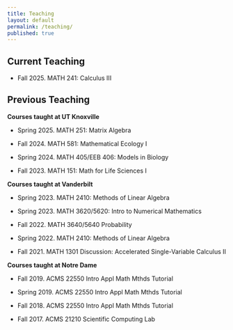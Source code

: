 ```yaml
---
title: Teaching
layout: default
permalink: /teaching/
published: true
---
```


## Current Teaching
* Fall 2025. MATH 241: Calculus III

## Previous Teaching
<b>Courses taught at UT Knoxville</b>
* Spring 2025. MATH 251: Matrix Algebra

* Fall 2024. MATH 581: Mathematical Ecology I

* Spring 2024. MATH 405/EEB 406: Models in Biology

* Fall 2023. MATH 151: Math for Life Sciences I

<b>Courses taught at Vanderbilt</b>

* Spring 2023. MATH 2410: Methods of Linear Algebra

* Spring 2023. MATH 3620/5620: Intro to Numerical Mathematics

* Fall 2022. MATH 3640/5640 Probability

* Spring 2022. MATH 2410: Methods of Linear Algebra

* Fall 2021. MATH 1301 Discussion: Accelerated Single-Variable Calculus II

<b>Courses taught at Notre Dame</b>

* Fall 2019. ACMS 22550 Intro Appl Math Mthds Tutorial

* Spring 2019. ACMS 22550 Intro Appl Math Mthds Tutorial

* Fall 2018. ACMS 22550 Intro Appl Math Mthds Tutorial

* Fall 2017. ACMS 21210 Scientific Computing Lab

